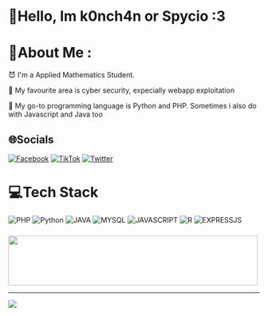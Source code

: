# 💫Hello, Im k0nch4n or Spycio :3
# 💫About Me :
😈 I'm a Applied Mathematics Student.

🐳 My favourite area is cyber security, expecially webapp exploitation

🐍 My go-to programming language is Python and PHP. Sometimes i also do with Javascript and Java too
## 🌐Socials
[![Facebook](https://img.shields.io/badge/Facebook-%231877F2.svg?logo=Facebook&logoColor=white)](https://www.facebook.com/konchananonymous) [![TikTok](https://img.shields.io/badge/TikTok-%23000000.svg?logo=TikTok&logoColor=white)](https://www.tiktok.com/@spyciokon) [![Twitter](https://img.shields.io/badge/Twitter-%231DA1F2.svg?logo=Twitter&logoColor=white)](https://twitter.com/KonSpycio) 

# 💻Tech Stack
![PHP](https://img.shields.io/badge/php-%23777BB4.svg?style=for-the-badge&logo=php&logoColor=white) ![Python](https://img.shields.io/badge/python-3670A0?style=for-the-badge&logo=python&logoColor=ffdd54) ![JAVA](https://img.shields.io/badge/Java-ED8B00?style=for-the-badge&logo=openjdk&logoColor=white) ![MYSQL](https://img.shields.io/badge/MySQL-00000F?style=for-the-badge&logo=mysql&logoColor=white) ![JAVASCRIPT](https://img.shields.io/badge/JavaScript-F7DF1E?style=for-the-badge&logo=javascript&logoColor=black) ![R](https://img.shields.io/badge/R-276DC3?style=for-the-badge&logo=r&logoColor=white) ![EXPRESSJS](https://img.shields.io/badge/Express.js-404D59?style=for-the-badge)
### 
<img src="https://tryhackme-badges.s3.amazonaws.com/hackervnn40.png" width="500px" height="100px"/>

---
[![](https://visitcount.itsvg.in/api?id=tiyeume25112004&icon=8&color=9)](https://visitcount.itsvg.in)
